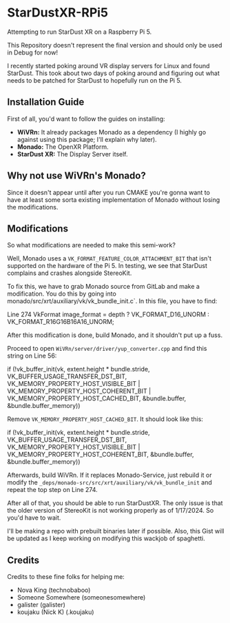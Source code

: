 # StarDustXR-RPi5
Attempting to run StarDust XR on a Raspberry Pi 5.

This Repository doesn't represent the final version and should only be used in Debug for now!

I recently started poking around VR display servers for Linux and found StarDust. This took about two days of poking around and figuring out what needs to be patched for StarDust to hopefully run on the Pi 5.

## Installation Guide

First of all, you'd want to follow the guides on installing:

- **WiVRn:** It already packages Monado as a dependency (I highly go against using this package; I'll explain why later).
- **Monado:** The OpenXR Platform.
- **StarDust XR:** The Display Server itself.

## Why not use WiVRn's Monado?
Since it doesn't appear until after you run CMAKE you're gonna want to have at least some sorta existing implementation of Monado without losing the modifications.

## Modifications

So what modifications are needed to make this semi-work?

Well, Monado uses a `VK_FORMAT_FEATURE_COLOR_ATTACHMENT_BIT` that isn't supported on the hardware of the Pi 5. In testing, we see that StarDust complains and crashes alongside StereoKit.

To fix this, we have to grab Monado source from GitLab and make a modification. You do this by going into monado/src/xrt/auxiliary/vk/vk_bundle_init.c`. In this file, you have to find:

Line 274 VkFormat image_format = depth ? VK_FORMAT_D16_UNORM : VK_FORMAT_R16G16B16A16_UNORM;

After this modification is done, build Monado, and it shouldn't put up a fuss.

Proceed to open `WiVRn/server/driver/yup_converter.cpp` and find this string on Line 56:

if (!vk_buffer_init(vk, extent.height * bundle.stride, VK_BUFFER_USAGE_TRANSFER_DST_BIT, VK_MEMORY_PROPERTY_HOST_VISIBLE_BIT | VK_MEMORY_PROPERTY_HOST_COHERENT_BIT | VK_MEMORY_PROPERTY_HOST_CACHED_BIT, &bundle.buffer, &bundle.buffer_memory))


Remove `VK_MEMORY_PROPERTY_HOST_CACHED_BIT`. It should look like this:

if (!vk_buffer_init(vk, extent.height * bundle.stride, VK_BUFFER_USAGE_TRANSFER_DST_BIT, VK_MEMORY_PROPERTY_HOST_VISIBLE_BIT | VK_MEMORY_PROPERTY_HOST_COHERENT_BIT, &bundle.buffer, &bundle.buffer_memory))

Afterwards, build WiVRn. If it replaces Monado-Service, just rebuild it or modify the `_deps/monado-src/src/xrt/auxiliary/vk/vk_bundle_init` and repeat the top step on Line 274.

After all of that, you should be able to run StarDustXR. The only issue is that the older version of StereoKit is not working properly as of 1/17/2024. So you'd have to wait.

I'll be making a repo with prebuilt binaries later if possible. Also, this Gist will be updated as I keep working on modifying this wackjob of spaghetti.

## Credits

Credits to these fine folks for helping me:

- Nova King (technobaboo)
- Someone Somewhere (someonesomewhere)
- galister (galister)
- koujaku (Nick K) (.koujaku)
